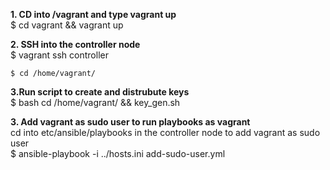 
**1. CD into /vagrant and type vagrant up**  <br />
    $ cd vagrant && vagrant up 

**2. SSH into the controller node**  <br />
    $ vagrant ssh controller   <br />
    
    $ cd /home/vagrant/      

**3.Run script to create and distrubute keys** <br />
    $ bash cd /home/vagrant/ && key_gen.sh           

 
 
**3. Add vagrant as sudo user to run playbooks as vagrant**  <br />
   cd into etc/ansible/playbooks in the controller node to add vagrant as sudo user  <br />
   $ ansible-playbook -i ../hosts.ini add-sudo-user.yml
